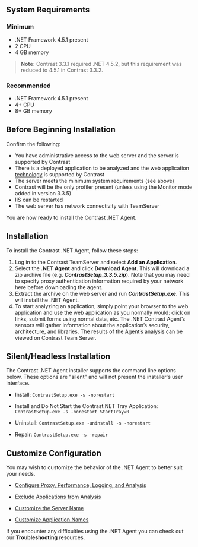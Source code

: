<!--
title: ".Net Agent Installation"
description: "Installing the Contrast .NET Agent."
tags: "installation agent .Net"
-->

## System Requirements

### Minimum
* .NET Framework 4.5.1 present
* 2 CPU
* 4 GB memory

> **Note:** Contrast 3.3.1 required .NET 4.5.2, but this requirement was reduced to 4.5.1 in Contrast 3.3.2.

### Recommended
* .NET Framework 4.5.1 present
* 4+ CPU
* 8+ GB memory  

## Before Beginning Installation

Confirm the following:
* You have administrative access to the web server and the server is supported by Contrast
* There is a deployed application to be analyzed and the web application [technology](installation-net.html#supported) is supported by Contrast
* The server meets the minimum system requirements (see above)
* Contrast will be the only profiler present (unless using the Monitor mode added in version 3.3.5)
* IIS can be restarted
* The web server has network connectivity with TeamServer

You are now ready to install the Contrast .NET Agent.



## Installation
To install the Contrast .NET Agent, follow these steps:

1. Log in to the Contrast TeamServer and select **Add an Application**.
2. Select the **.NET Agent** and click **Download Agent**. This will download a zip archive file (e.g. ***ContrastSetup_3.3.5.zip***). Note that you may need to specify proxy authentication information required by your network here before downloading the agent.
3. Extract the archive on the web server and run ***ContrastSetup.exe***. This will install the .NET Agent. 
4. To start analyzing an application, simply point your browser to the web application and use the web application as you normally would: click on links, submit forms using normal data, etc.  The .NET Contrast Agent’s sensors will gather information about the application’s security, architecture, and libraries. The results of the Agent’s analysis can be viewed on Contrast Team Server.

## Silent/Headless Installation
The Contrast .NET Agent installer supports the command line options below. These options are "silent" and will not present the installer's user interface.

* Install: ```ContrastSetup.exe -s -norestart```

* Install and Do Not Start the Contrast.NET Tray Application: ```ContrastSetup.exe -s -norestart StartTray=0```

* Uninstall: ```ContrastSetup.exe -uninstall -s -norestart```

* Repair: ```ContrastSetup.exe -s -repair```


## Customize Configuration

You may wish to customize the behavior of the .NET Agent to better suit your needs.

* [Configure Proxy, Performance, Logging, and Analysis](installation-netconfig.html#config)

* [Exclude Applications from Analysis](installation-netconfig.html#pool)

* [Customize the Server Name](installation-netconfig.html#server)

* [Customize Application Names](installation-netconfig.html#appname)

If you encounter any difficulties using the .NET Agent you can check out our **Troubleshooting** resources.
